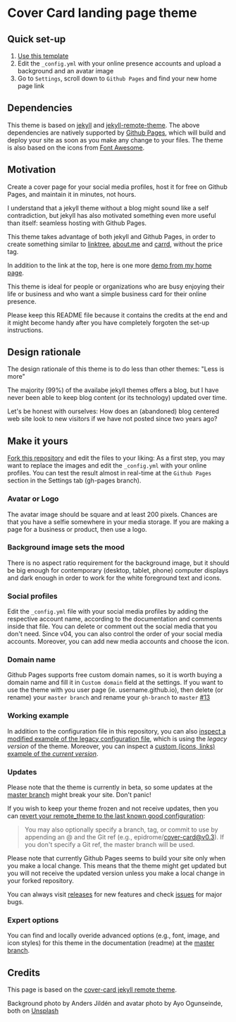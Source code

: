 # Cover Card landing page theme

## Quick set-up

1. [Use this template](https://github.com/epidrome/cover-card/generate)
2. Edit the `_config.yml` with your online presence accounts and upload a background and an avatar image
3. Go to `Settings`, scroll down to `Github Pages` and find your new home page link

## Dependencies

This theme is based on [jekyll](https://jekyllrb.com/) and [jekyll-remote-theme](https://github.com/benbalter/jekyll-remote-theme). The above dependencies are natively supported by [Github Pages](https://pages.github.com/), which will build and deploy your site as soon as you make any change to your files. The theme is also based on the icons from [Font Awesome](https://fontawesome.com/). 

## Motivation

Create a cover page for your social media profiles, host it for free on Github Pages, and maintain it in minutes, not hours. 

I understand that a jekyll theme without a blog might sound like a self contradiction, but jekyll has also motivated something even more useful than itself: seamless hosting with Github Pages. 

This theme takes advantage of both jekyll and Github Pages, in order to create something similar to [linktree](https://linktr.ee), [about.me](https://about.me/) and [carrd](https://carrd.co), without the price tag.

In addition to the link at the top, here is one more [demo from my home page](https://github.com/epidrome/home).

This theme is ideal for people or organizations who are busy enjoying their life or business and who want a simple business card for their online presence.

Please keep this README file because it contains the credits at the end and it might become handy after you have completely forgoten the set-up instructions.

## Design rationale

The design rationale of this theme is to do less than other themes: "Less is more"

The majority (99%) of the availabe jekyll themes offers a blog, but I have never been able to keep blog content (or its technology) updated over time.

Let's be honest with ourselves: How does an (abandoned) blog centered web site look to new visitors if we have not posted since two years ago?

## Make it yours

[Fork this repository](https://github.com/epidrome/cover-card/fork) and edit the files to your liking: As a first step, you may want to replace the images and edit the `_config.yml` with your online profiles. You can test the result almost in real-time at the `Github Pages` section in the Settings tab (gh-pages branch).

### Avatar or Logo

The avatar image should be square and at least 200 pixels. Chances are that you have a selfie somewhere in your media storage. If you are making a page for a business or product, then use a logo.

### Background image sets the mood

There is no aspect ratio requirement for the background image, but it should be big enough for contemporary (desktop, tablet, phone) computer displays and dark enough in order to work for the white foreground text and icons.

### Social profiles

Edit the `_config.yml` file with your social media profiles by adding the respective account name, according to the documentation and comments inside that file. You can delete or comment out the social media that you don't need. Since v04, you can also control the order of your social media accounts. Moreover, you can add new media accounts and choose the icon.

### Domain name

Github Pages supports free custom domain names, so it is worth buying a domain name and fill it in `Custom domain` field at the settings. If you want to use the theme with you user page (ie. username.github.io), then delete (or rename) your `master branch` and rename your `gh-branch` to `master` [#13](https://github.com/epidrome/cover-card/issues/13)

### Working example

In addition to the configuration file in this repository, you can also [inspect a modified example of the legacy configuration file](https://github.com/epidrome/home/tree/0f333b28688a7a2e5eb84df768c277a03848d228), which is using the *legacy version* of the theme. Moreover, you can inspect a [custom (icons, links) example of the *current version*](https://github.com/epidrome/home).

### Updates

Please note that the theme is currently in beta, so some updates at the [master branch](https://github.com/epidrome/cover-card/tree/master) might break your site. Don't panic! 

If you wish to keep your theme frozen and not receive updates, then you can [revert your remote_theme to the last known good configuration](https://github.com/benbalter/jekyll-remote-theme):

> You may also optionally specify a branch, tag, or commit to use by appending an @ and the Git ref (e.g., epidrome/cover-card@v0.3). If you don't specify a Git ref, the master branch will be used.

Please note that currently Github Pages seems to build your site only when you make a local change. This means that the theme might get updated but you will not receive the updated version unless you make a local change in your forked repository.

You can always visit [releases](https://github.com/epidrome/cover-card/releases) for new features and check [issues](https://github.com/epidrome/cover-card/issues) for major bugs.

### Expert options

You can find and locally overide advanced options (e.g., font, image, and icon styles) for this theme in the documentation (readme) at the [master branch](https://github.com/epidrome/cover-card/tree/master).

## Credits

This page is based on the [cover-card jekyll remote theme](https://github.com/epidrome/cover-card/tree/master).

Background photo by Anders Jildén and avatar photo by Ayo Ogunseinde, both on [Unsplash](https://unsplash.com/)
